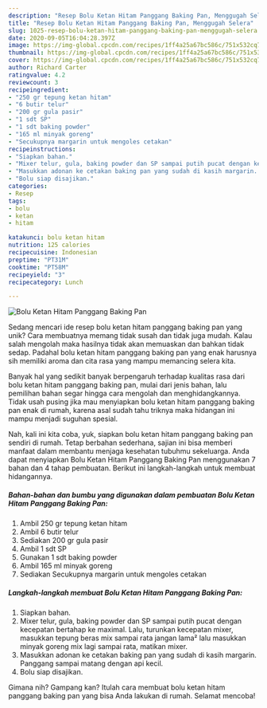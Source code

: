 ```yaml
---
description: "Resep Bolu Ketan Hitam Panggang Baking Pan, Menggugah Selera"
title: "Resep Bolu Ketan Hitam Panggang Baking Pan, Menggugah Selera"
slug: 1025-resep-bolu-ketan-hitam-panggang-baking-pan-menggugah-selera
date: 2020-09-05T16:04:28.397Z
image: https://img-global.cpcdn.com/recipes/1ff4a25a67bc586c/751x532cq70/bolu-ketan-hitam-panggang-baking-pan-foto-resep-utama.jpg
thumbnail: https://img-global.cpcdn.com/recipes/1ff4a25a67bc586c/751x532cq70/bolu-ketan-hitam-panggang-baking-pan-foto-resep-utama.jpg
cover: https://img-global.cpcdn.com/recipes/1ff4a25a67bc586c/751x532cq70/bolu-ketan-hitam-panggang-baking-pan-foto-resep-utama.jpg
author: Richard Carter
ratingvalue: 4.2
reviewcount: 3
recipeingredient:
- "250 gr tepung ketan hitam"
- "6 butir telur"
- "200 gr gula pasir"
- "1 sdt SP"
- "1 sdt baking powder"
- "165 ml minyak goreng"
- "Secukupnya margarin untuk mengoles cetakan"
recipeinstructions:
- "Siapkan bahan."
- "Mixer telur, gula, baking powder dan SP sampai putih pucat dengan kecepatan bertahap ke maximal. Lalu, turunkan kecepatan mixer, masukkan tepung beras mix sampai rata jangan lama² lalu masukkan minyak goreng mix lagi sampai rata, matikan mixer."
- "Masukkan adonan ke cetakan baking pan yang sudah di kasih margarin. Panggang sampai matang dengan api kecil."
- "Bolu siap disajikan."
categories:
- Resep
tags:
- bolu
- ketan
- hitam

katakunci: bolu ketan hitam 
nutrition: 125 calories
recipecuisine: Indonesian
preptime: "PT31M"
cooktime: "PT58M"
recipeyield: "3"
recipecategory: Lunch

---
```



![Bolu Ketan Hitam Panggang Baking Pan](https://img-global.cpcdn.com/recipes/1ff4a25a67bc586c/751x532cq70/bolu-ketan-hitam-panggang-baking-pan-foto-resep-utama.jpg)

Sedang mencari ide resep bolu ketan hitam panggang baking pan yang unik? Cara membuatnya memang tidak susah dan tidak juga mudah. Kalau salah mengolah maka hasilnya tidak akan memuaskan dan bahkan tidak sedap. Padahal bolu ketan hitam panggang baking pan yang enak harusnya sih memiliki aroma dan cita rasa yang mampu memancing selera kita.



Banyak hal yang sedikit banyak berpengaruh terhadap kualitas rasa dari bolu ketan hitam panggang baking pan, mulai dari jenis bahan, lalu pemilihan bahan segar hingga cara mengolah dan menghidangkannya. Tidak usah pusing jika mau menyiapkan bolu ketan hitam panggang baking pan enak di rumah, karena asal sudah tahu triknya maka hidangan ini mampu menjadi suguhan spesial.


Nah, kali ini kita coba, yuk, siapkan bolu ketan hitam panggang baking pan sendiri di rumah. Tetap berbahan sederhana, sajian ini bisa memberi manfaat dalam membantu menjaga kesehatan tubuhmu sekeluarga. Anda dapat menyiapkan Bolu Ketan Hitam Panggang Baking Pan menggunakan 7 bahan dan 4 tahap pembuatan. Berikut ini langkah-langkah untuk membuat hidangannya.

<!--inarticleads1-->

##### Bahan-bahan dan bumbu yang digunakan dalam pembuatan Bolu Ketan Hitam Panggang Baking Pan:

1. Ambil 250 gr tepung ketan hitam
1. Ambil 6 butir telur
1. Sediakan 200 gr gula pasir
1. Ambil 1 sdt SP
1. Gunakan 1 sdt baking powder
1. Ambil 165 ml minyak goreng
1. Sediakan Secukupnya margarin untuk mengoles cetakan




<!--inarticleads2-->

##### Langkah-langkah membuat Bolu Ketan Hitam Panggang Baking Pan:

1. Siapkan bahan.
1. Mixer telur, gula, baking powder dan SP sampai putih pucat dengan kecepatan bertahap ke maximal. Lalu, turunkan kecepatan mixer, masukkan tepung beras mix sampai rata jangan lama² lalu masukkan minyak goreng mix lagi sampai rata, matikan mixer.
1. Masukkan adonan ke cetakan baking pan yang sudah di kasih margarin. Panggang sampai matang dengan api kecil.
1. Bolu siap disajikan.




Gimana nih? Gampang kan? Itulah cara membuat bolu ketan hitam panggang baking pan yang bisa Anda lakukan di rumah. Selamat mencoba!
